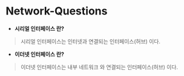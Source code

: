 # Network-Questions
* **시리얼 인터페이스 란?**

>시리얼 인터페이스는 인터넷과 연결되는 인터페이스(허브) 이다.

* **이더넷 인터페이스 란?**

>이더넷 인터페이스는 내부 네트워크 와 연결되는 인터페이스(허브) 이다.